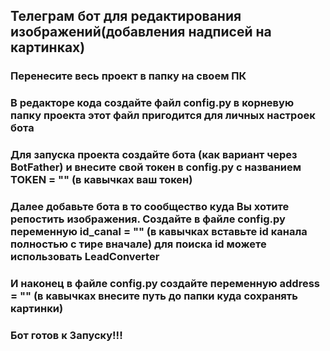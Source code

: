 ## Телеграм бот для редактирования изображений(добавления надписей на картинках)
### Перенесите весь проект в папку на своем ПК 
### В редакторе кода создайте файл config.py в корневую папку проекта  этот файл пригодится для личных настроек бота
### Для запуска проекта создайте бота (как вариант через BotFather) и внесите свой токен в config.py с названием TOKEN = "" (в кавычках ваш токен)
### Далее добавьте бота в то сообщество куда Вы хотите репостить изображения. Создайте в файле config.py переменную id_canal = "" (в кавычках вставьте id  канала полностью с тире вначале) для поиска id  можете использовать LeadConverter
### И наконец в файле config.py создайте переменную address = "" (в кавычках внесите путь до папки куда сохранять картинки)
### Бот готов к Запуску!!!



